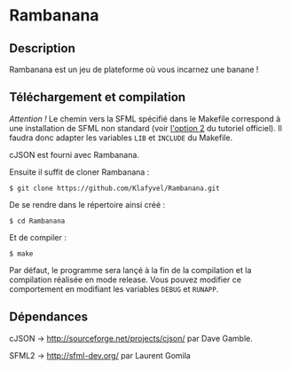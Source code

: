 Rambanana
=========

Description
-----------
Rambanana est un jeu de plateforme où vous incarnez une banane !

Téléchargement et compilation
-----------------------------

*Attention !*  Le chemin vers la SFML spécifié dans le Makefile correspond à une installation de SFML non standard (voir [l'option 2](http://sfml-dev.org/tutorials/2.1/start-linux-fr.php#installer-sfml) du tutoriel officiel). Il faudra donc adapter les variables `LIB` et `INCLUDE` du Makefile.

cJSON est fourni avec Rambanana.

Ensuite il suffit de cloner Rambanana :
```console
$ git clone https://github.com/Klafyvel/Rambanana.git
```

De se rendre dans le répertoire ainsi créé :
```console
$ cd Rambanana
```

Et de compiler :
```console
$ make
```

Par défaut, le programme sera lançé à la fin de la compilation et la compilation réalisée en mode release. Vous pouvez modifier ce comportement en modifiant les variables `DEBUG` et `RUNAPP`.

Dépendances
-----------
cJSON -> http://sourceforge.net/projects/cjson/ par Dave Gamble.

SFML2 -> http://sfml-dev.org/ par Laurent Gomila
